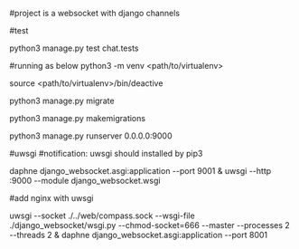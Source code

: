 #project is a websocket with django channels

#test

python3 manage.py test chat.tests

#running as below
python3 -m venv <path/to/virtualenv>

source <path/to/virtualenv>/bin/deactive

python3 manage.py migrate

python3 manage.py makemigrations

python3 manage.py runserver 0.0.0.0:9000

#uwsgi
#notification: uwsgi should installed by pip3

daphne django_websocket.asgi:application --port 9001 & uwsgi --http :9000 --module django_websocket.wsgi

#add nginx with uwsgi

uwsgi --socket ./../web/compass.sock --wsgi-file ./django_websocket/wsgi.py --chmod-socket=666 --master --processes 2 --threads 2 & daphne django_websocket.asgi:application --port 8001
